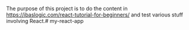 The purpose of this project is to do the content in https://ibaslogic.com/react-tutorial-for-beginners/ and test various stuff involving React.#   m y - r e a c t - a p p  
 